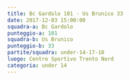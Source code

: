 ```yaml
---
title: Bc Gardolo 101 - Us Brunico 33
date: 2017-12-03 15:00:00
squadra-a: Bc Gardolo
punteggio-a: 101
squadra-b: Us Brunico
punteggio-b: 33
partite/squadra: under-14-17-18
luogo: Centro Sportivo Trento Nord
categoria: under 14
---
```

